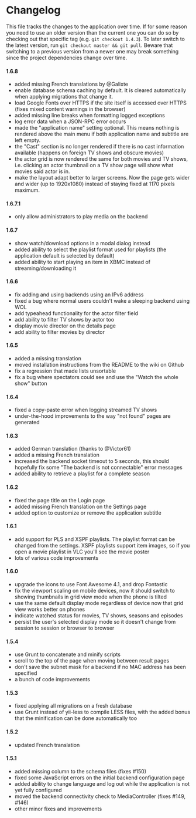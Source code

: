 Changelog
=================

This file tracks the changes to the application over time. If for some reason 
you need to use an older version than the current one you can do so by checking 
out that specific tag (e.g. `git checkout 1.4.3`). To later switch to the latest 
version, run `git checkout master && git pull`. Beware that switching to a 
previous version from a newer one may break something since the project dependencies 
change over time.

#### 1.6.8
* added missing French translations by @Galixte
* enable database schema caching by default. It is cleared automatically when applying migrations that change it.
* load Google Fonts over HTTPS if the site itself is accessed over HTTPS (fixes mixed content warnings in the browser)
* added missing line breaks when formatting logged exceptions
* log error data when a JSON-RPC error occurs
* made the "application name" setting optional. This means nothing is rendered above the main menu if both application name and subtitle are left empty.
* the "Cast" section is no longer rendered if there is no cast information available (happens on foreign TV shows and obscure movies)
* the actor grid is now rendered the same for both movies and TV shows, i.e. clicking an actor thumbnail on a TV show page will show what movies said actor is in.
* make the layout adapt better to larger screens. Now the page gets wider and wider (up to 1920x1080) instead of staying fixed at 1170 pixels maximum.

#### 1.6.7.1
* only allow administrators to play media on the backend

#### 1.6.7
* show watch/download options in a modal dialog instead
* added ability to select the playlist format used for playlists (the application default is selected by default)
* added ability to start playing an item in XBMC instead of streaming/downloading it

#### 1.6.6
* fix adding and using backends using an IPv6 address
* fixed a bug where normal users couldn't wake a sleeping backend using WOL
* add typeahead functionality for the actor filter field
* add ability to filter TV shows by actor too
* display movie director on the details page
* add ability to filter movies by director

#### 1.6.5
* added a missing translation
* moved installation instructions from the README to the wiki on Github
* fix a regression that made lists unsortable
* fix a bug where spectators could see and use the "Watch the whole show" button

#### 1.6.4
* fixed a copy-paste error when logging streamed TV shows
* under-the-hood improvements to the way "not found" pages are generated

#### 1.6.3
* added German translation (thanks to @Victor61)
* added a missing French translation
* increased the backend socket timeout to 5 seconds, this should hopefully fix some "The backend is not connectable" error messages
* added ability to retrieve a playlist for a complete season

#### 1.6.2
* fixed the page title on the Login page
* added missing French translation on the Settings page
* added option to customize or remove the application subtitle

#### 1.6.1
* add support for PLS and XSPF playlists. The playlist format can be changed from the settings. XSPF playlists support item images, so if you open a movie playlist in VLC you'll see the movie poster
* lots of various code improvements

#### 1.6.0
* upgrade the icons to use Font Awesome 4.1, and drop Fontastic
* fix the viewport scaling on mobile devices, now it should switch to showing 
thumbnails in grid view mode when the phone is tilted
* use the same default display mode regardless of device now that grid view 
works better on phones
* indicate watched status for movies, TV shows, seasons and episodes
* persist the user's selected display mode so it doesn't change from session to 
session or browser to browser

#### 1.5.4
* use Grunt to concatenate and minify scripts
* scroll to the top of the page when moving between result pages
* don't save the subnet mask for a backend if no MAC address has been specified
* a bunch of code improvements

#### 1.5.3
* fixed applying all migrations on a fresh database
* use Grunt instead of yii-less to compile LESS files, with the added bonus that the minification can be done automatically too

#### 1.5.2
* updated French translation

#### 1.5.1
* added missing column to the schema files (fixes #150)
* fixed some JavaScript errors on the initial backend configuration page
* added ability to change language and log out while the application is not yet fully configured
* moved the backend connectivity check to MediaController (fixes #149, #146)
* other minor fixes and improvements

